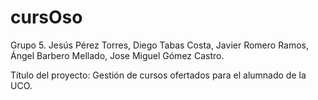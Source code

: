# cursOso

Grupo 5. Jesús Pérez Torres, Diego Tabas Costa, Javier Romero  Ramos, Ángel Barbero Mellado, Jose Miguel Gómez Castro. 

Título del proyecto: Gestión de cursos ofertados para el alumnado de la UCO.
